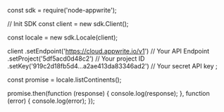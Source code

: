 const sdk = require('node-appwrite');

// Init SDK
const client = new sdk.Client();

const locale = new sdk.Locale(client);

client
    .setEndpoint('https://cloud.appwrite.io/v1') // Your API Endpoint
    .setProject('5df5acd0d48c2') // Your project ID
    .setKey('919c2d18fb5d4...a2ae413da83346ad2') // Your secret API key
;

const promise = locale.listContinents();

promise.then(function (response) {
    console.log(response);
}, function (error) {
    console.log(error);
});